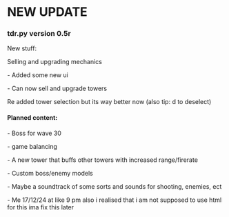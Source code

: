 <body>
  <h1>
    NEW UPDATE
  </h1>
  <h3>
    tdr.py
    version 0.5r
  </h3>
  <p>
    New stuff:
  </p>
  <p>
    Selling and upgrading mechanics
  </p>
  <p>
      - Added some new ui
  </p>
  <p>
      - Can now sell and upgrade towers
  </p>
  <p>
    Re added tower selection but its way better now (also tip: d to deselect)
  </p>
  
  <h4>
    Planned content:
  </h4>
  <p>
    - Boss for wave 30
  </p>
  <p>
    - game balancing
  </p>
  <p>
    - A new tower that buffs other towers with increased range/firerate
  </p>
  <p>
    - Custom boss/enemy models
  </p>
  <p>
    - Maybe a soundtrack of some sorts and sounds for shooting, enemies, ect
  </p>
  - Me 17/12/24 at like 9 pm also i realised that i am not supposed to use html for this ima fix this later
</body>
